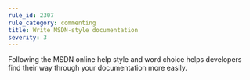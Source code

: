 ```yaml
---
rule_id: 2307
rule_category: commenting
title: Write MSDN-style documentation
severity: 3
---
```

Following the MSDN online help style and word choice helps developers find their way through your documentation more easily.
